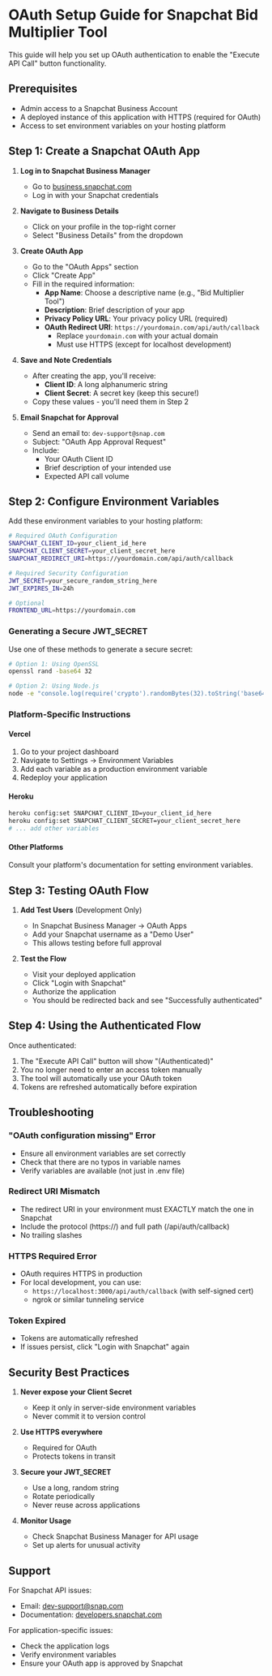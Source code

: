 # OAuth Setup Guide for Snapchat Bid Multiplier Tool

This guide will help you set up OAuth authentication to enable the "Execute API Call" button functionality.

## Prerequisites

- Admin access to a Snapchat Business Account
- A deployed instance of this application with HTTPS (required for OAuth)
- Access to set environment variables on your hosting platform

## Step 1: Create a Snapchat OAuth App

1. **Log in to Snapchat Business Manager**
   - Go to [business.snapchat.com](https://business.snapchat.com)
   - Log in with your Snapchat credentials

2. **Navigate to Business Details**
   - Click on your profile in the top-right corner
   - Select "Business Details" from the dropdown

3. **Create OAuth App**
   - Go to the "OAuth Apps" section
   - Click "Create App"
   - Fill in the required information:
     - **App Name**: Choose a descriptive name (e.g., "Bid Multiplier Tool")
     - **Description**: Brief description of your app
     - **Privacy Policy URL**: Your privacy policy URL (required)
     - **OAuth Redirect URI**: `https://yourdomain.com/api/auth/callback`
       - Replace `yourdomain.com` with your actual domain
       - Must use HTTPS (except for localhost development)

4. **Save and Note Credentials**
   - After creating the app, you'll receive:
     - **Client ID**: A long alphanumeric string
     - **Client Secret**: A secret key (keep this secure!)
   - Copy these values - you'll need them in Step 2

5. **Email Snapchat for Approval**
   - Send an email to: `dev-support@snap.com`
   - Subject: "OAuth App Approval Request"
   - Include:
     - Your OAuth Client ID
     - Brief description of your intended use
     - Expected API call volume

## Step 2: Configure Environment Variables

Add these environment variables to your hosting platform:

```bash
# Required OAuth Configuration
SNAPCHAT_CLIENT_ID=your_client_id_here
SNAPCHAT_CLIENT_SECRET=your_client_secret_here
SNAPCHAT_REDIRECT_URI=https://yourdomain.com/api/auth/callback

# Required Security Configuration
JWT_SECRET=your_secure_random_string_here
JWT_EXPIRES_IN=24h

# Optional
FRONTEND_URL=https://yourdomain.com
```

### Generating a Secure JWT_SECRET

Use one of these methods to generate a secure secret:

```bash
# Option 1: Using OpenSSL
openssl rand -base64 32

# Option 2: Using Node.js
node -e "console.log(require('crypto').randomBytes(32).toString('base64'))"
```

### Platform-Specific Instructions

#### Vercel
1. Go to your project dashboard
2. Navigate to Settings → Environment Variables
3. Add each variable as a production environment variable
4. Redeploy your application

#### Heroku
```bash
heroku config:set SNAPCHAT_CLIENT_ID=your_client_id_here
heroku config:set SNAPCHAT_CLIENT_SECRET=your_client_secret_here
# ... add other variables
```

#### Other Platforms
Consult your platform's documentation for setting environment variables.

## Step 3: Testing OAuth Flow

1. **Add Test Users** (Development Only)
   - In Snapchat Business Manager → OAuth Apps
   - Add your Snapchat username as a "Demo User"
   - This allows testing before full approval

2. **Test the Flow**
   - Visit your deployed application
   - Click "Login with Snapchat"
   - Authorize the application
   - You should be redirected back and see "Successfully authenticated"

## Step 4: Using the Authenticated Flow

Once authenticated:
1. The "Execute API Call" button will show "(Authenticated)"
2. You no longer need to enter an access token manually
3. The tool will automatically use your OAuth token
4. Tokens are refreshed automatically before expiration

## Troubleshooting

### "OAuth configuration missing" Error
- Ensure all environment variables are set correctly
- Check that there are no typos in variable names
- Verify variables are available (not just in .env file)

### Redirect URI Mismatch
- The redirect URI in your environment must EXACTLY match the one in Snapchat
- Include the protocol (https://) and full path (/api/auth/callback)
- No trailing slashes

### HTTPS Required Error
- OAuth requires HTTPS in production
- For local development, you can use:
  - `https://localhost:3000/api/auth/callback` (with self-signed cert)
  - ngrok or similar tunneling service

### Token Expired
- Tokens are automatically refreshed
- If issues persist, click "Login with Snapchat" again

## Security Best Practices

1. **Never expose your Client Secret**
   - Keep it only in server-side environment variables
   - Never commit it to version control

2. **Use HTTPS everywhere**
   - Required for OAuth
   - Protects tokens in transit

3. **Secure your JWT_SECRET**
   - Use a long, random string
   - Rotate periodically
   - Never reuse across applications

4. **Monitor Usage**
   - Check Snapchat Business Manager for API usage
   - Set up alerts for unusual activity

## Support

For Snapchat API issues:
- Email: dev-support@snap.com
- Documentation: [developers.snapchat.com](https://developers.snapchat.com)

For application-specific issues:
- Check the application logs
- Verify environment variables
- Ensure your OAuth app is approved by Snapchat